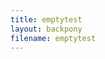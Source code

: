 ```yaml
---
title: emptytest
layout: backpony
filename: emptytest
--- 
```


<script>
document.addEventListener('DOMContentLoaded',function(){
    var requestURL = "https://raw.githubusercontent.com/linbei9487/linbei9487.github.io/main/src/json/S3.json"
        var request = new XMLHttpRequest();
        request.open('GET', requestURL);
        // request.responseType = 'json';
        request.send();
        request.onload = function() {
        var data2 = JSON.parse(request.responseText);
        var step;
        var element = document.getElementById("content");
        var previous = document.createElement('h1');
        previous.innerHTML=("回到上一季")
        var perlin = document.createElement('a');
        perlin.innerHTML=("點擊此處")
        perlin.href =((data2.pre));
        perlin.id = ("per");
        if ((data2.pre)===""){           
        }else{
            element.insertAdjacentElement("afterbegin", perlin);
            element.insertAdjacentElement("afterbegin", previous);
        }
        var toptxt = document.createElement('p');
            toptxt.innerHTML =((data2.toptxt));
            toptxt.id = ("toptxt");    
        if ((data2.toptxt)===""){           
        }else{
            element.insertAdjacentElement("beforeend", toptxt);
        }
        // console.log((data2.episode.length))
        for (step=0; step < (data2.episode.length) ; step++){
            var tit = document.createElement('h1');
            tit.innerHTML =("S"+(data2.season)+"E"+ (data2.episode[step].index));
            tit.id = ("tit"+ step);
            var nam = document.createElement('h2');
            nam.innerHTML =((data2.episode[step].name));
            nam.id = ("nam"+ step);
            if ((data2.episode[step].texttop)===""){           
            }else{
                var texttop = document.createElement('p');
                texttop.innerHTML =((data2.episode[step].texttop));
                texttop.id = ("textt"+ step);    
            }
            var img1 =document.createElement('img');
            img1.src =(data2.episode[step].img1);
            img1.id=("img1"+ step)
            var img2 =document.createElement('img');
            img2.src =(data2.episode[step].img2);
            img2.id=("img2"+ step)
            var img3 =document.createElement('img');
            img3.src =(data2.episode[step].img3);
            img3.id=("img3"+ step)
            var img4 =document.createElement('img');
            img4.src =(data2.episode[step].img4);
            img4.id=("img4"+ step)
            if ((data2.episode[step].textend)===""){           
            }else{
                var textend = document.createElement('p');
                textend.innerHTML =((data2.episode[step].textend));
                textend.id = ("texte"+ step);    
            }
            var eqe = document.createElement('h2');
            eqe.innerHTML =("進入小馬國");
            eqe.id = ("eqe"+ step);
            var lin = document.createElement('a');
            lin.innerHTML=("點擊此處")
            lin.href =((data2.episode[step].link));
            lin.id = ("lin"+ step);
            var par = document.createElement('p');
            par.innerHTML =("Password: "+ (data2.episode[step].pw));
            par.id = ("p"+ step);
            var vid = document.createElement('iframe');
            vid.src = (data2.episode[step].vid);
            vid.referrerPolicy = "no-referrer-when-downgrade"
            vid.allowFullscreen = "true"
            vid.id = ("m"+ step);
            if ((data2.episode[step].after)===""){           
            }else{
                var after = document.createElement('p');
                after.innerHTML =((data2.episode[step].after));
                after.id = ("after"+ step);    
            }
            var element = document.getElementById("content");
            element.insertAdjacentElement("beforeend", tit);
            element.insertAdjacentElement("beforeend", nam);
            if ((data2.episode[step].texttop)===""){           
            }else{
                element.insertAdjacentElement("beforeend", texttop);
            }
            element.insertAdjacentElement("beforeend", img1);
            element.insertAdjacentElement("beforeend", img2);
            element.insertAdjacentElement("beforeend", img3);
            element.insertAdjacentElement("beforeend", img4);
            if ((data2.episode[step].textend)===""){           
            }else{
                element.insertAdjacentElement("beforeend", textend);
            }
            element.insertAdjacentElement("beforeend", eqe);
            element.insertAdjacentElement("beforeend", lin);
            element.insertAdjacentElement("beforeend", par);
            element.insertAdjacentElement("beforeend", vid);
            if ((data2.episode[step].after)===""){           
            }else{
                element.insertAdjacentElement("beforeend", after);
            }
            // ,nam,img1,img2,img3,img4,eqe,lin,par,vid
            // document.getElementById("p"+ step).innerHTML =("Password: "+ (data2.episode[step].pw));
            // document.getElementById("m"+ step).src =(data2.episode[step].link);
            }
        var next = document.createElement('h1');
        next.innerHTML=("前往下一季")
        var nextlin = document.createElement('a');
        nextlin.innerHTML=("點擊此處")
        nextlin.href =((data2.next));
        nextlin.id = ("next");
        if ((data2.next)===""){           
        }else{
            element.insertAdjacentElement("beforeend", next);
            element.insertAdjacentElement("beforeend", nextlin);
        }
        };
    // var footer = document.createElement('footer');
    // footer.className=("site-footer");
    // var element = document.getElementById("content");
    // element.insertAdjacentElement("beforeend", footer);
    })
</script>
